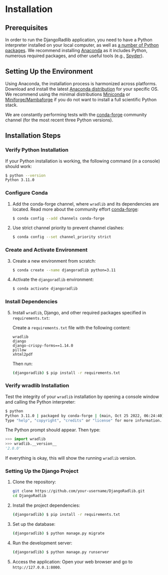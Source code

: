 # Installation

## Prerequisites

In order to run the DjangoRadlib application, you need to have a Python interpreter installed on your local computer, as well as [a number of Python packages](#dependencies). We recommend installing [Anaconda](https://www.anaconda.com/download) as it includes Python, numerous required packages, and other useful tools (e.g., [Spyder](https://www.spyder-ide.org/)).

## Setting Up the Environment

Using Anaconda, the installation process is harmonized across platforms. Download and install the latest [Anaconda distribution](https://www.anaconda.com/download) for your specific OS. We recommend using the minimal distributions [Miniconda](https://conda.io/miniconda.html) or [Miniforge/Mambaforge](https://github.com/conda-forge/miniforge) if you do not want to install a full scientific Python stack.

We are constantly performing tests with the [conda-forge](https://conda-forge.org/) community channel (for the most recent three Python versions).

## Installation Steps

### Verify Python Installation

If your Python installation is working, the following command (in a console) should work:

```bash
$ python --version
Python 3.11.0
```

### Configure Conda

1. Add the conda-forge channel, where `wradlib` and its dependencies are located. Read more about the community effort [conda-forge](https://conda-forge.org):

    ```bash
    $ conda config --add channels conda-forge
    ```

2. Use strict channel priority to prevent channel clashes:

    ```bash
    $ conda config --set channel_priority strict
    ```

### Create and Activate Environment

3. Create a new environment from scratch:

    ```bash
    $ conda create --name djangoradlib python=3.11
    ```

4. Activate the `djangoradlib` environment:

    ```bash
    $ conda activate djangoradlib
    ```

### Install Dependencies

5. Install `wradlib`, Django, and other required packages specified in `requirements.txt`:

    Create a `requirements.txt` file with the following content:
    ```
    wradlib
    django
    django-crispy-forms==1.14.0
    pillow
    xhtml2pdf
    ```

    Then run:
    ```bash
    (djangoradlib) $ pip install -r requirements.txt
    ```

### Verify wradlib Installation

Test the integrity of your `wradlib` installation by opening a console window and calling the Python interpreter:

```bash
$ python
Python 3.11.0 | packaged by conda-forge | (main, Oct 25 2022, 06:24:40) [GCC 10.4.0] on linux
Type "help", "copyright", "credits" or "license" for more information.
```

The Python prompt should appear. Then type:

```python
>>> import wradlib
>>> wradlib.__version__
'2.0.0'
```

If everything is okay, this will show the running `wradlib` version.

### Setting Up the Django Project

1. Clone the repository:

    ```sh
    git clone https://github.com/your-username/DjangoRadlib.git
    cd DjangoRadlib
    ```

2. Install the project dependencies:

    ```sh
    (djangoradlib) $ pip install -r requirements.txt
    ```

3. Set up the database:

    ```sh
    (djangoradlib) $ python manage.py migrate
    ```

4. Run the development server:

    ```sh
    (djangoradlib) $ python manage.py runserver
    ```

5. Access the application:
    Open your web browser and go to `http://127.0.0.1:8000`.
